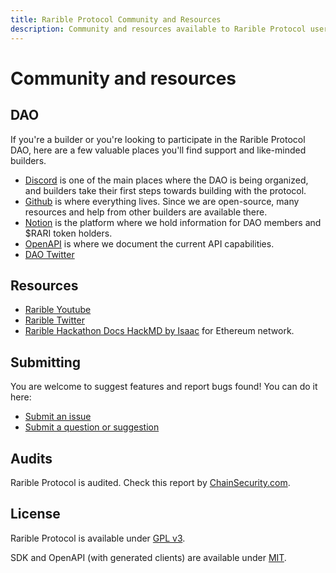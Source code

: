 ```yaml
---
title: Rarible Protocol Community and Resources
description: Community and resources available to Rarible Protocol users
---
```


# Community and resources

## DAO

If you're a builder or you're looking to participate in the Rarible Protocol DAO, here are a few valuable places you'll find support and like-minded builders.

* [Discord](https://discord.gg/zqsZsEWBbN) is one of the main places where the DAO is being organized, and builders take their first steps towards building with the protocol.
* [Github](https://github.com/rarible) is where everything lives. Since we are open-source, many resources and help from other builders are available there.
* [Notion](https://rarible-protocol.notion.site/rarible-protocol/Rarible-Protocol-DAO-f89d6db21a9d4c199eb30051fceb9a0a) is the platform where we hold information for DAO members and $RARI token holders.
* [OpenAPI](https://api.rarible.org/v0.1/doc) is where we document the current API capabilities.
* [DAO Twitter](https://twitter.com/raribledao)

## Resources

* [Rarible Youtube](https://www.youtube.com/c/Rarible)
* [Rarible Twitter](https://twitter.com/rarible)
* [Rarible Hackathon Docs HackMD by Isaac](https://hackmd.io/ktJuljjGTA2TivezBXKA5g?view#Rarible-Hackathon-Docs) for Ethereum network.

## Submitting

You are welcome to suggest features and report bugs found! You can do it here:

* [Submit an issue](https://github.com/rarible/protocol/issues)
* [Submit a question or suggestion](https://github.com/rarible/protocol/discussions)

## Audits

Rarible Protocol is audited. Check this report by [ChainSecurity.com](https://chainsecurity.com/security-audit/rarible-exchange-v2-smart-contracts/).

## License

Rarible Protocol is available under [GPL v3](../LICENSE.md).

SDK and OpenAPI (with generated clients) are available under [MIT](../MIT-LICENSE.md).
